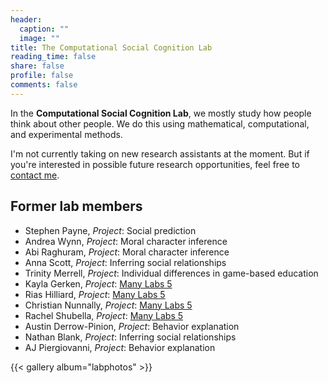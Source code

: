 ```yaml
---
header:
  caption: ""
  image: ""
title: The Computational Social Cognition Lab
reading_time: false
share: false
profile: false
comments: false
---
```


In the **Computational Social Cognition Lab**, we mostly study how people think about other people. We do this using mathematical, computational, and experimental methods.

I'm not currently taking on new research assistants at the moment. But if you're interested in possible future research opportunities, feel free to [contact me](mailto:jern@rose-hulman.edu).

## Former lab members

* Stephen Payne, *Project*: Social prediction
* Andrea Wynn, *Project*: Moral character inference
* Abi Raghuram, *Project*: Moral character inference
* Anna Scott, *Project*: Inferring social relationships
* Trinity Merrell, *Project*: Individual differences in game-based education
* Kayla Gerken, *Project*: [Many Labs 5](https://doi.org/10.1177%2F2515245918785165)
* Rias Hilliard, *Project*: [Many Labs 5](https://doi.org/10.1177%2F2515245918785165)
* Christian Nunnally, *Project*: [Many Labs 5](https://doi.org/10.1177%2F2515245918785165)
* Rachel Shubella, *Project*: [Many Labs 5](https://doi.org/10.1177%2F2515245918785165)
* Austin Derrow-Pinion, *Project*: Behavior explanation
* Nathan Blank, *Project*: Inferring social relationships
* AJ Piergiovanni, *Project*: Behavior explanation

{{< gallery album="labphotos" >}}
